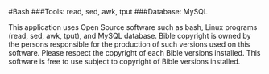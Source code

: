 #Bash
###Tools: read, sed, awk, tput
###Database: MySQL

This application uses Open Source software such as bash, Linux programs (read, sed, awk, tput), and MySQL database.
Bible copyright is owned by the persons responsible for the production of such versions used on this software.
Please respect the copyright of each Bible versions installed.  This software is free to use subject to copyright of Bible versions installed.

